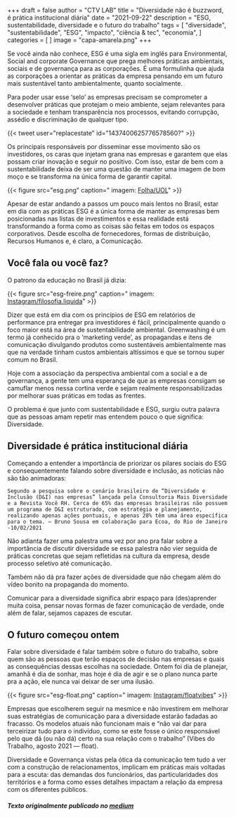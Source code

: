 +++
draft = false
author = "CTV LAB"
title = "Diversidade não é buzzword, é prática institucional diária"
date = "2021-09-22"
description = "ESG, sustentabilidade, diversidade e o futuro do trabalho"
tags = [
    "diversidade",
    "sustentabilidade",
    "ESG",
    "impacto",
    "ciência & tec",
    "economia",
]
categories = [
]
image = "capa-amarela.png"
+++



Se você ainda não conhece, ESG é uma sigla em inglês para Environmental, Social and corporate Governance que prega melhores práticas ambientais, sociais e de governança para as corporações. É uma formulinha que ajuda as corporações a orientar as práticas da empresa pensando em um futuro mais sustentável tanto ambientalmente, quanto socialmente.

Para poder usar esse ‘selo’ as empresas precisam se comprometer a desenvolver práticas que protejam o meio ambiente, sejam relevantes para a sociedade e tenham transparência nos processos, evitando corrupção, assédio e discriminação de qualquer tipo.

{{< tweet user="replacestate" id="1437400625776578560?" >}}


Os principais responsáveis por disseminar esse movimento são os investidores, os caras que injetam grana nas empresas e garantem que elas possam criar inovação e seguir no positivo. Com isso, estar de bem com a sustentabilidade deixa de ser uma questão de manter uma imagem de bom moço e se transforma na única forma de garantir capital.

{{< figure src="esg.png" caption=" imagem: [Folha/UOL]( https://www1.folha.uol.com.br/mercado/2021/06/entenda-o-que-e-esg-e-por-que-a-sigla-virou-febre-no-mundo-dos-negocios.shtml)" >}}


Apesar de estar andando a passos um pouco mais lentos no Brasil, estar em dia com as práticas ESG é a única forma de manter as empresas bem posicionadas nas listas de investimentos e essa realidade está transformando a forma como as coisas são feitas em todos os espaços corporativos. Desde escolha de fornecedores, formas de distribuição, Recursos Humanos e, é claro, a Comunicação.

## Você fala ou você faz?

O patrono da educação no Brasil já dizia:

{{< figure src="esg-freire.png" caption=" imagem: [Instagram/filosofia.liquida](https://www.instagram.com/p/CUEFwFurx22/)" >}}


Dizer que está em dia com os princípios de ESG em relatórios de performance pra entregar pra investidores é fácil, principalmente quando o foco maior está na área de sustentabilidade ambiental. Greenwashing é um termo já conhecido pra o ‘marketing verde’, as propagandas e itens de comunicação divulgando produtos como sustentáveis ambientalmente mas que na verdade tinham custos ambientais altíssimos e que se tornou super comum no Brasil.

Hoje com a associação da perspectiva ambiental com a social e a de governança, a gente tem uma esperança de que as empresas consigam se camuflar menos nessa cortina verde e sejam realmente responsabilizadas por melhorar suas práticas em todas as frentes.

O problema é que junto com sustentabilidade e ESG, surgiu outra palavra que as pessoas amam repetir mas entendem pouco o que significa: Diversidade.

## Diversidade é prática institucional diária

Começando a entender a importância de priorizar os pilares sociais do ESG e consequentemente falando sobre diversidade e inclusão, as notícias não são tão animadoras:

`Segundo a pesquisa sobre o cenário brasileiro de “Diversidade e Inclusão (D&I) nas empresas” lançada pela Consultoria Mais Diversidade e a Revista Você RH. Cerca de 65% das empresas brasileiras não possuem um programa de D&I estruturado, com estratégia e planejamento, realizando apenas ações pontuais, e apenas 28% têm uma área específica para o tema. — Bruno Sousa em colaboração para Ecoa, do Rio de Janeiro -10/02/2021`

Não adianta fazer uma palestra uma vez por ano pra falar sobre a importância de discutir diversidade se essa palestra não vier seguida de práticas concretas que sejam refletidas na cultura da empresa, desde processo seletivo até comunicação.

Também não dá pra fazer ações de diversidade que não chegam além do vídeo bonito na propaganda do momento.

Comunicar para a diversidade significa abrir espaço para (des)aprender muita coisa, pensar novas formas de fazer comunicação de verdade, onde além de falar, sejamos capazes de escutar.


## O futuro começou ontem

Falar sobre diversidade é falar também sobre o futuro do trabalho, sobre quem são as pessoas que terão espaços de decisão nas empresas e quais as consequências dessas escolhas na sociedade. Ontem foi dia de planejar, amanhã é dia de sonhar, mas hoje é dia de agir e se o plano nunca parte pra a ação, ele nunca vai deixar de ser uma ilusão.

{{< figure src="esg-float.png" caption=" imagem: [Instagram/floatvibes](https://www.instagram.com/p/CSji_ngLazC/)" >}}


Empresas que escolherem seguir na mesmice e não investirem em melhorar suas estratégias de comunicação para a diversidade estarão fadadas ao fracasso. Os modelos atuais não funcionam mais e “não vai dar para terceirizar tudo para o indivíduo, como se este fosse o único responsável pelo que dá (ou não dá) certo na sua relação com o trabalho” (Vibes do Trabalho, agosto 2021 — float).

Diversidade e Governança vistas pela ótica da comunicação tem tudo a ver com a construção de relacionamentos, implicam em práticas mais voltadas para a escuta: das demandas dos funcionários, das particularidades dos territórios e a forma como esses detalhes impactam a relação da empresa com os diferentes públicos.


##### Texto originalmente publicado no [medium](https://ctv-lab.medium.com/diversidade-na%CC%83o-e%CC%81-buzzword-e%CC%81-pra%CC%81tica-institucional-dia%CC%81ria-fda6d0d17139)

